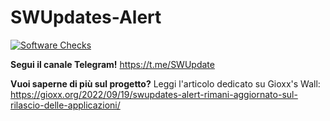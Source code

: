 # SWUpdates-Alert
[![Software Checks](https://github.com/gioxx/SWUpdates-Alert/actions/workflows/software.yml/badge.svg)](https://github.com/gioxx/SWUpdates-Alert/actions/workflows/software.yml)

**Segui il canale Telegram!**
https://t.me/SWUpdate

**Vuoi saperne di più sul progetto?** Leggi l'articolo dedicato su Gioxx's Wall:
https://gioxx.org/2022/09/19/swupdates-alert-rimani-aggiornato-sul-rilascio-delle-applicazioni/
